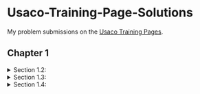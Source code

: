 

# Usaco-Training-Page-Solutions
My problem submissions on the [Usaco Training Pages](https://train.usaco.org/usacogate).


## Chapter 1

<details>
<summary>Section 1.2: </summary>
<br>
| Problem | My Sol |
|--|--|
| 1.2.1 [Your Ride Is Here](https://train.usaco.org/usacoprob2?a=JOFfbFzZIvB&S=ride)           |  [Java Solution](/Section%201.2/Your%20Ride%20Is%20Here/ride.java)      |
| 1.2.2 [Greedy Gift Givers](https://train.usaco.org/usacoprob2?a=JOFfbFzZIvB&S=gift1)         |  [Java Solution](/Section%201.2/Greedy%20Gift%20Givers/gift1.java)      |
| 1.2.3 [Friday the Thirteenth](https://train.usaco.org/usacoprob2?a=JOFfbFzZIvB&S=friday)     |  [Java Solution](/Section%201.2/Friday%20the%20Thirteenth/friday.java)  |
| 1.2.4 [Broken Necklace](https://train.usaco.org/usacoprob2?a=JOFfbFzZIvB&S=beads)            |  [Java Solution](/Section%201.2/Broken%20Necklace/beads.java)           |
</details>

<details>
<summary>Section 1.3: </summary>
<br>
| Problem | My Sol |
|--|--|
| 1.3.1 [Milking Cows](https://train.usaco.org/usacoprob2?a=zKUS1lbb1UL&S=milk2)             |  [Java Solution](/Section%201.3/Milking%20Cows/milk2.java)   |
| 1.3.2 [Transformations](https://train.usaco.org/usacoprob2?a=zKUS1lbb1UL&S=transform)      |  [Java Solution](/Section%201.3/Transformations/transform.java)   |
| 1.3.3 [Name That Number](https://train.usaco.org/usacoprob2?a=zKUS1lbb1UL&S=namenum)       |  [Java Solution](/Section%201.3/Name%20That%20Number/namenum.java)   |
| 1.3.4 [Palindromic Squares](https://train.usaco.org/usacoprob2?a=zKUS1lbb1UL&S=palsquare)  |  [Java Solution](/Section%201.3/Palindromic%20Squares/palsquare.java)   | 
| 1.3.5 [Dual Palindromes](https://train.usaco.org/usacoprob2?a=zKUS1lbb1UL&S=dualpal)       |  [Java Solution](/Section%201.3/Dual%20Palindromes/dualpal.java)   | 

</details>

<details>
<summary>Section 1.4: </summary>
<br>
| Problem | My Sol |
|--|--|
| 1.4.1 [Mixing Milk](https://train.usaco.org/usacoprob2?a=zKUS1lbb1UL&S=milk)          |  [Java Solution](/Section%201.4/Mixing%20Milk/milk.java)         |
| 1.4.2 [Barn Repair](https://train.usaco.org/usacoprob2?a=zKUS1lbb1UL&S=barn1)         |  [Java Solution](/Section%201.4/Barn%20Repair/barn1.java)        |
| 1.4.3 [Prime Cryptarithm](https://train.usaco.org/usacoprob2?a=zKUS1lbb1UL&S=crypt1)  |  [Java Solution](/Section%201.4/Prime%20Cryptarithm/crypt1.java) |
| 1.4.4 [Combination Lock](https://train.usaco.org/usacoprob2?a=zKUS1lbb1UL&S=combo)    |  [Java Solution](/Section%201.4/Combination%20Lock/combo.java)   |
| 1.4.5 [Wormholes](https://train.usaco.org/usacoprob2?a=zKUS1lbb1UL&S=wormhole)        |  [Java Solution](/Section%201.4/Wormholes/wormhole.java)         |
| 1.4.6 [Ski Design](https://train.usaco.org/usacoprob2?a=zKUS1lbb1UL&S=skidesign)      |  [Java Solution](/Section%201.4/Ski%20Design/skidesign.java)     |



</details>
